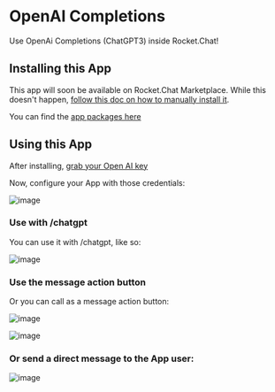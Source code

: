 # OpenAI Completions
Use OpenAi Completions (ChatGPT3) inside Rocket.Chat!

## Installing this App
This app will soon be available on Rocket.Chat Marketplace. While this doesn't happen, [follow this doc on how to manually install it](https://docs.rocket.chat/setup-and-configure/rocket.chat-air-gapped-deployment/manual-app-installation).

You can find the [app packages here](https://github.com/dudanogueira/Rocket.Chat.OpenAI.Completions.App/tree/master/dist)

## Using this App
After installing, [grab your Open AI key](https://platform.openai.com/account/api-keys)

Now, configure your App with those credentials:

![image](https://user-images.githubusercontent.com/1761174/223877973-208e0e95-26fb-4117-adaf-22439ea0a955.png)

### Use with /chatgpt
You can use it with /chatgpt, like so:

![image](https://user-images.githubusercontent.com/1761174/223879215-4482a3ea-dd3c-4c6e-aed7-8687b112a2e9.png)

### Use the message action button
Or you can call as a message action button:

![image](https://user-images.githubusercontent.com/1761174/223878804-6c144c3f-3252-48a6-81c0-5354aaeacb5f.png)

![image](https://user-images.githubusercontent.com/1761174/223879586-4b404231-fa74-47f7-99e3-dfc55aa43109.png)


### Or send a direct message to the App user:
![image](https://user-images.githubusercontent.com/1761174/223879917-cb02f0c0-bd37-411b-9593-7738d05f4b7d.png)

